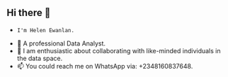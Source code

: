 ## Hi there 👋
-     I'm Helen Ewanlan.
- 🌱 A professional Data Analyst.
- 👯 I am enthusiastic about collaborating with like-minded individuals in the data space.
- 📫 You could reach me on WhatsApp via: +2348160837648.
<!--
**HelenEwanlan/HelenEwanlan** is a ✨ _special_ ✨ repository because its `README.md` (this file) appears on your GitHub profile.

Here are some ideas to get you started:

 I’m currently working on ... This is Helen Ewanlan, a Pharmacist and a Data Analyst.
 I’m currently learning ...
 I’m looking to collaborate on ...
- 🤔 I’m looking for help with ...
- 💬 Ask me about ...
 How to reach me: ...
- 😄 Pronouns: ...
- ⚡ Fun fact: ...
-->
